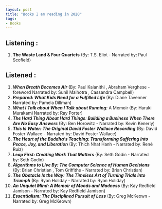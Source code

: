 ```yaml
---
layout: post
title: "Books I am reading in 2020"
tags:
- Books
---
```


## Listening :
 1. **The Waste Land & Four Quartets** (By: T.S. Eliot - Narrated by: Paul Scofield)


## Listened : 
1. ***When Breath Becomes Air*** (By: Paul Kalanithi , Abraham Verghese - foreword Narrated by: Sunil Malhotra , Cassandra Campbell)
2. ***Prepared: What Kids Need for a Fulfilled Life*** (By: Diane Tavenner Narrated by: Pamela Dillman)
3. ***What I Talk about When I Talk about Running:*** A Memoir (By: Haruki Murakami Narrated by: Ray Porter)
4. ***The Hard Thing About Hard Things: Building a Business When There Are No Easy Answers*** (By: Ben Horowitz - Narrated by: Kevin Kenerly)
5. ***This Is Water: The Original David Foster Wallace Recording*** (By: David Foster Wallace - Narrated by: David Foster Wallace)
6. ***The Heart of the Buddha's Teaching: Transforming Suffering into Peace, Joy, and Liberation*** (By: Thich Nhat Hanh - Narrated by: René Ruiz)
7. ***Leap First: Creating Work That Matters*** (By: Seth Godin - Narrated by: Seth Godin)
8. ***Algorithms to Live By: The Computer Science of Human Decisions*** (By: Brian Christian , Tom Griffiths - Narrated by: Brian Christian)
9. ***The Obstacle Is the Way: The Timeless Art of Turning Trials into Triumph*** (By: Ryan Holiday - Narrated by: Ryan Holiday)
10. ***An Unquiet Mind: A Memoir of Moods and Madness*** (By: Kay Redfield Jamison - Narrated by: Kay Redfield Jamison)
11. ***Essentialism: The Disciplined Pursuit of Less*** (By: Greg McKeown - Narrated by: Greg McKeown)